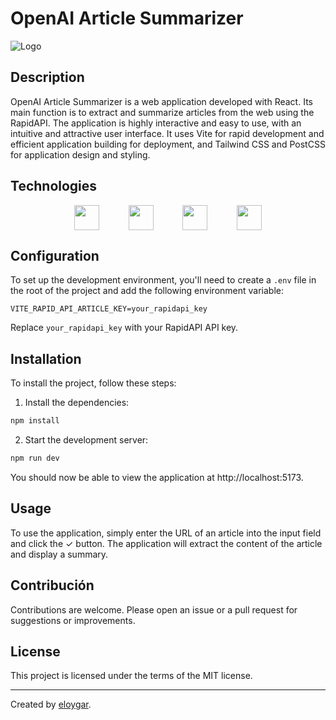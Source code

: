 # OpenAI Article Summarizer

![Logo](./assets/logo.svg)

## Description

OpenAI Article Summarizer is a web application developed with React. Its main function is to extract and summarize articles from the web using the RapidAPI. The application is highly interactive and easy to use, with an intuitive and attractive user interface. It uses Vite for rapid development and efficient application building for deployment, and Tailwind CSS and PostCSS for application design and styling.

## Technologies

<div style="display: flex; justify-content: space-between; margin: 0 auto; max-width: 300px;">
    <img src="https://cdn.jsdelivr.net/gh/devicons/devicon/icons/javascript/javascript-original.svg" width="40">
    <img src="https://cdn.jsdelivr.net/gh/devicons/devicon/icons/react/react-original.svg" width="40">
    <img src="https://cdn.jsdelivr.net/gh/devicons/devicon/icons/npm/npm-original-wordmark.svg" width="40">
    <img src="https://vitejs.dev/logo.svg" width="40">
</div>

## Configuration

To set up the development environment, you'll need to create a `.env` file in the root of the project and add the following environment variable:


```
VITE_RAPID_API_ARTICLE_KEY=your_rapidapi_key

```
Replace `your_rapidapi_key` with your RapidAPI API key.

## Installation

To install the project, follow these steps:

1. Install the dependencies:

```bash
npm install
```

2. Start the development server:

```bash
npm run dev
```
You should now be able to view the application at http://localhost:5173.

## Usage

To use the application, simply enter the URL of an article into the input field and click the ✓ button. The application will extract the content of the article and display a summary.

## Contribución

Contributions are welcome. Please open an issue or a pull request for suggestions or improvements.

## License

This project is licensed under the terms of the MIT license.

---

Created by [eloygar](https://github.com/eloygar).